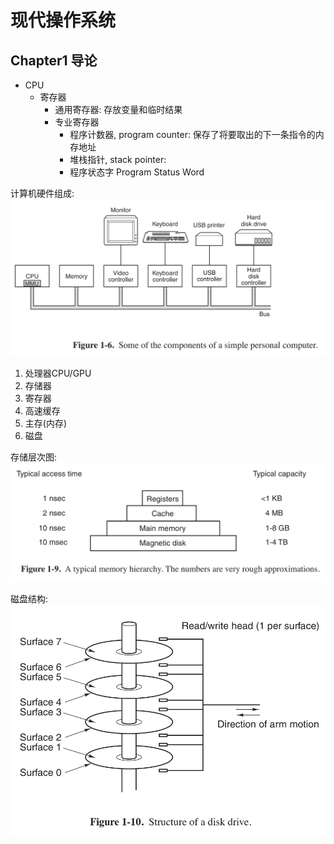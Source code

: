 # 现代操作系统

## Chapter1 导论

- CPU
  - 寄存器
    - 通用寄存器: 存放变量和临时结果
    - 专业寄存器
      - 程序计数器, program counter: 保存了将要取出的下一条指令的内存地址
      - 堆栈指针, stack pointer:
      - 程序状态字 Program Status Word

计算机硬件组成:
![](../images/personal-computer-compoents.jpg)

1. 处理器CPU/GPU
2. 存储器
  1. 寄存器
  2. 高速缓存
  3. 主存(内存)
  4. 磁盘

存储层次图:
![存储层次](../images/memory-hierarchy.jpg)

磁盘结构:
![disk.jpg](../images/disk.jpg)